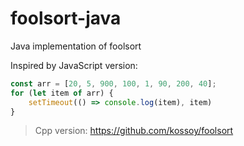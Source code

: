 # foolsort-java
Java implementation of foolsort 

Inspired by JavaScript version:
```javascript
const arr = [20, 5, 900, 100, 1, 90, 200, 40];
for (let item of arr) {
    setTimeout(() => console.log(item), item)
}
```
> Cpp version: https://github.com/kossoy/foolsort
